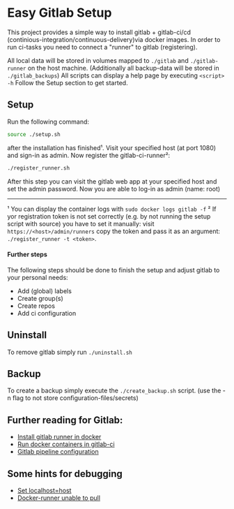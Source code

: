# Easy Gitlab Setup
This project provides a simple way to install gitlab + gitlab-ci/cd (continious-integration/continuous-delivery)via docker images. In order to run ci-tasks you need to connect a "runner" to gitlab (registering).

All local data will be stored in volumes mapped to `./gitlab` and `./gitlab-runner` on the host machine. (Additionally all backup-data will be stored in `./gitlab_backups`)
All scripts can display a help page by executing `<script> -h`
Follow the Setup section to get started.

## Setup
Run the following command:

```bash
source ./setup.sh
```
after the installation has finished¹. Visit your specified host (at port 1080) and sign-in as admin. Now register the gitlab-ci-runner²:
```bash
./register_runner.sh
```

After this step you can visit the gitlab web app at your specified host and set the admin password. Now you are able to log-in as admin (name: root) 

------
¹ You can display the container logs with `sudo docker logs gitlab -f`
² If yor registration token is not set correctly (e.g. by not running the setup script with source) you have to set it manually: visit `https://<host>/admin/runners` copy the token and pass it as an argument: `./register_runner -t <token>`.

#### Further steps
The following steps should be done to finish the setup and adjust gitlab to your personal needs:

* Add (global) labels
* Create group(s)
* Create repos
* Add ci configuration

## Uninstall
To remove gitlab simply run `./uninstall.sh`

## Backup
To create a backup simply execute the `./create_backup.sh` script. (use the -n flag to not store configuration-files/secrets)

## Further reading for Gitlab:
- [Install gitlab runner in docker](https://docs.gitlab.com/runner/install/docker.html#docker-image-installation-and-configuration)
- [Run docker containers in gitlab-ci](https://docs.gitlab.com/ce/ci/docker/using_docker_images.html)
- [Gitlab pipeline configuration](https://docs.gitlab.com/ce/ci/yaml/README.html)

## Some hints for debugging
- [Set localhost=host](https://stackoverflow.com/questions/24319662/from-inside-of-a-docker-container-how-do-i-connect-to-the-localhost-of-the-mach)
- [Docker-runner unable to pull](https://stackoverflow.com/questions/47695126/why-cant-gitlab-runner-clone-my-project-incorrect-hostname-failed-to-connect)
